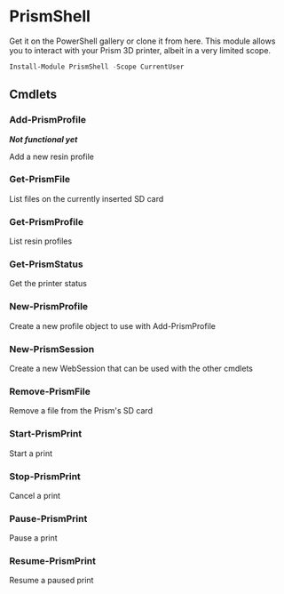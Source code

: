 ﻿# PrismShell

Get it on the PowerShell gallery or clone it from here. This module allows you to interact with your Prism 3D printer, albeit in a very limited scope.

```powershell
Install-Module PrismShell -Scope CurrentUser
```

## Cmdlets

### Add-PrismProfile

***Not functional yet***

Add a new resin profile

### Get-PrismFile

List files on the currently inserted SD card

### Get-PrismProfile

List resin profiles

### Get-PrismStatus

Get the printer status

### New-PrismProfile

Create a new profile object to use with Add-PrismProfile

### New-PrismSession

Create a new WebSession that can be used with the other cmdlets

### Remove-PrismFile

Remove a file from the Prism's SD card

### Start-PrismPrint

Start a print

### Stop-PrismPrint

Cancel a print

### Pause-PrismPrint

Pause a print

### Resume-PrismPrint

Resume a paused print